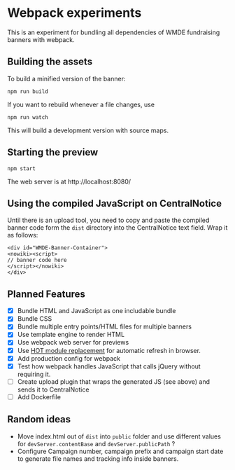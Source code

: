 # Webpack experiments

This is an experiment for bundling all dependencies of WMDE fundraising banners with webpack.

## Building the assets
To build a minified version of the banner:

    npm run build

If you want to rebuild whenever a file changes, use

    npm run watch

This will build a development version with source maps.

## Starting the preview

    npm start

The web server is at http://localhost:8080/

## Using the compiled JavaScript on CentralNotice

Until there is an upload tool, you need to copy and paste the compiled banner code form the `dist` directory into the CentralNotice text field. Wrap it as follows:

    <div id="WMDE-Banner-Container">
    <nowiki><script>
    // banner code here
    </script></nowiki>
    </div>

## Planned Features
- [x] Bundle HTML and JavaScript as one includable bundle
- [x] Bundle CSS
- [x] Bundle multiple entry points/HTML files for multiple banners
- [x] Use template engine to render HTML
- [x] Use webpack web server for previews
- [x] Use [HOT module replacement](https://webpack.js.org/guides/hot-module-replacement/) for automatic refresh in browser.
- [x] Add production config for webpack
- [x] Test how webpack handles JavaScript that calls jQuery without requiring it.
- [ ] Create upload plugin that wraps the generated JS (see above) and sends it to CentralNotice
- [ ] Add Dockerfile

## Random ideas
* Move index.html out of `dist` into `public` folder and use different values for `devServer.contentBase` and `devServer.publicPath` ?
* Configure Campaign number, campaign prefix and campaign start date to generate file names and tracking info inside banners.

